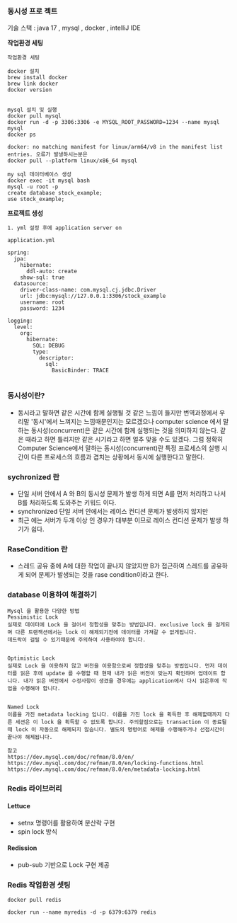 ### 동시성 프로 젝트 

기술 스택 : java 17 , mysql , docker , intelliJ IDE


**작업환경 세팅**

```text
작업환경 세팅

docker 설치
brew install docker 
brew link docker
docker version


mysql 설치 및 실행
docker pull mysql
docker run -d -p 3306:3306 -e MYSQL_ROOT_PASSWORD=1234 --name mysql mysql 
docker ps

docker: no matching manifest for linux/arm64/v8 in the manifest list entries. 오류가 발생하시는분은
docker pull --platform linux/x86_64 mysql

my sql 데이터베이스 생성
docker exec -it mysql bash
mysql -u root -p
create database stock_example;
use stock_example;

```

**프로젝트 생성**

```text
1. yml 설정 후에 application server on

application.yml

spring:
  jpa:
    hibernate:
      ddl-auto: create
    show-sql: true
  datasource:
    driver-class-name: com.mysql.cj.jdbc.Driver
    url: jdbc:mysql://127.0.0.1:3306/stock_example
    username: root
    password: 1234

logging:
  level:
    org:
      hibernate:
        SQL: DEBUG
        type:
          descriptor:
            sql:
              BasicBinder: TRACE


```

### 동시성이란?
- 동시라고 말하면 같은 시간에 함께 실행될 것 같은 느낌이 들지만 번역과정에서 우리말 '동시'에서 느껴지는 느낌때문인지는 모르겠으나 computer science 에서 말하는 동시성(concurrent)은 같은 시간에 함께 실행되는 것을 의미하지 않는다.
  같은 때라고 하면 틀리지만 같은 시기라고 하면 얼추 맞을 수도 있겠다.
  그럼 정확히 Computer Science에서 말하는 동시성(concurrent)란 특정 프로세스의 실행 시간이 다른 프로세스의 흐름과 겹치는 상황에서 동시에 실행한다고 말한다.


### sychronized 란
- 단일 서버 안에서 A 와 B의 동시성 문제가 발생 하게 되면 A를 먼저 처리하고 나서 B를 처리하도록 도와주는 키워드 이다.
- synchronized 단일 서버 안에서는 레이스 컨디션 문제가 발생하지 않지만 
- 최근 에는 서버가 두개 이상 인 경우가 대부분 이므로 레이스 컨디션 문제가 발생 하기가 쉽다. 

### RaseCondition 란
- 스레드 공유 중에 A에 대한 작업이 끝나지 않았지만 B가 접근하여 스레드를 공유하게 되어 문제가 발생되는 것을 rase condition이라고 한다. 
### database 이용하여 해결하기

```text
Mysql 을 활용한 다양한 방법
Pessimistic Lock
실제로 데이터에 Lock 을 걸어서 정합성을 맞추는 방법입니다. exclusive lock 을 걸게되며 다른 트랜잭션에서는 lock 이 해제되기전에 데이터를 가져갈 수 없게됩니다.
데드락이 걸릴 수 있기때문에 주의하여 사용하여야 합니다.


Optimistic Lock
실제로 Lock 을 이용하지 않고 버전을 이용함으로써 정합성을 맞추는 방법입니다. 먼저 데이터를 읽은 후에 update 를 수행할 때 현재 내가 읽은 버전이 맞는지 확인하며 업데이트 합니다. 내가 읽은 버전에서 수정사항이 생겼을 경우에는 application에서 다시 읽은후에 작업을 수행해야 합니다.


Named Lock
이름을 가진 metadata locking 입니다. 이름을 가진 lock 을 획득한 후 해제할때까지 다른 세션은 이 lock 을 획득할 수 없도록 합니다. 주의할점으로는 transaction 이 종료될 때 lock 이 자동으로 해제되지 않습니다. 별도의 명령어로 해제를 수행해주거나 선점시간이 끝나야 해제됩니다.

참고
https://dev.mysql.com/doc/refman/8.0/en/
https://dev.mysql.com/doc/refman/8.0/en/locking-functions.html
https://dev.mysql.com/doc/refman/8.0/en/metadata-locking.html
```

### Redis 라이브러리

#### Lettuce
- setnx  명령어를 활용하여 분산락 구현
- spin lock 방식

#### Redission
- pub-sub 기반으로 Lock 구현 제공

### Redis 작업환경 셋팅
```text
docker pull redis

docker run --name myredis -d -p 6379:6379 redis
```